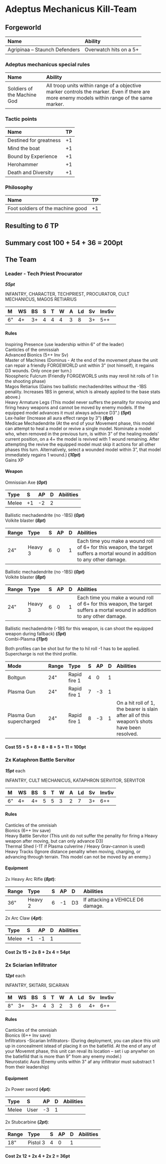 
# Adeptus Mechanicus Kill-Team

## Forgeworld

|Name|Ability|
|:---|:---|
|Agripinaa – Staunch Defenders|Overwatch hits on a 5+|

### Adeptus mechanicus special rules

|Name|Ability|
|:---|:---|
|Soldiers of the Machine God|All troop units within range of a objective marker controls the marker. Even if there are more enemy models within range of the same marker.|

### Tactic points

|Name|TP|
|:---|:---|
|Destined for greatness|+1|
|Mind the boat|+1|
|Bound by Experience|+1|
|Herohammer|+1|
|Death and Diversity|+1|

### Philosophy

|Name|TP|
|:---|:---|
|Foot soldiers of the machine good|+1|

## Resulting to *6* TP

## Summary cost 100 + 54 + 36 = **200pt**

## The Team

### Leader - Tech Priest Procurator

***55pt***   

INFANTRY, CHARACTER, TECHPRIEST, PROCURATOR, CULT MECHANICUS, MAGOS RETIARIUS   

|M|WS|BS|S|T|W|A|Ld|Sv|InvSv|
|:---|:---|:---|:---|:---|:---|:---|:---|:---|:---|
|6"|4+|3+|4|4|4|3|8|3+|5++|

#### Rules

Inspiring Presence (use leadership within 6" of the leader)   
Canticles of the omnissiah    
Advanced Bionics (5++ Inv Sv)   
Master of Machines (Dominus - At the end of the movement phase the unit can repair a friendly FORGEWORLD unit within 3" (not himself), it regains D3 wounds. Only once per turn.)    
Noospheric Fulcrum (Friendly FORGEWORLS units may reroll hit rolls of 1 in the shooting phase)    
Magos Retiarius (Gains two ballistic mechadendrites without the -1BS penality. Increases 1BS in general, which is already applied to the base stats above.)    
Heavy Armature Legs (This model never suffers the penality for moving and firing heavy weapons and cannot be moved by enemy models. If the equipped model advances it must always advance D3".) **(*5pt*)**   
Lex-hailer (Increase all aura effect range by 3") **(*8pt*)**   
Medicae Mechadendrite (At the end of your Movement phase, this model can attempt to heal a model or revive a single model. Nominate a model who, when removed in the previous turn, is within 3” of the healing models’ current position, on a 4+ the model is revived with 1 wound remaining. After attempting the revive the equipped model must skip it actions for all other phases this turn. Alternatively, select a wounded model within 3”, that model immediately regains 1 wound.) **(*10pt*)**   
Gains XP    

#### Weapon

Omnissian Axe **(*0pt*)**   

|Type|S|AP|D|Abilities|
|:---|:---|:---|:---|:---|
|Melee|+1|-2|2|&nbsp;|

Ballistic mechadendrite (no -1BS) **(*0pt*)**   
Volkite blaster **(*8pt*)**   

|Range|Type|S|AP|D|Abilities|
|:---|:---|:---|:---|:---|:---|
|24"|Heavy 3|6|0|1|Each time you make a wound roll of 6+ for this weapon, the target suffers a mortal wound in addition to any other damage.|

Ballistic mechadendrite (no -1BS) **(*0pt*)**   
Volkite blaster **(*8pt*)**   

|Range|Type|S|AP|D|Abilities|
|:---|:---|:---|:---|:---|:---|
|24"|Heavy 3|6|0|1|Each time you make a wound roll of 6+ for this weapon, the target suffers a mortal wound in addition to any other damage.|

Ballistic mechadendrite (-1BS for this weapon, is can shoot the equipped weapon during fallback) **(*5pt*)**   
Combi-Plasma **(*11pt*)**   

Both profiles can be shot but for the to hil roll -1 has to be applied.   
Supercharge is not the third profile.   

|Mode|Range|Type|S|AP|D|Abilities|
|:---|:---|:---|:---|:---|:---|:---|
|Boltgun|24"|Rapid fire 1|4|0|1|&nbsp;|
|Plasma Gun|24"|Rapid fire 1|7|-3|1|&nbsp;|
|Plasma Gun supercharged|24"|Rapid fire 1|8|-3|1|On a hit roll of 1, the bearer is slain after all of this weapon’s shots have been resolved.|

#### Cost 55 + 5 + 8 + 8 + 8 + 5 + 11 = 100pt

### 2x Kataphron Battle Servitor

***15pt*** each   

INFANTRY, CULT MECHANICUS, KATAPHRON SERVITOR, SERVITOR   

|M|WS|BS|S|T|W|A|Ld|Sv|InvSv|
|:---|:---|:---|:---|:---|:---|:---|:---|:---|:---|
|6"|4+|4+|5|5|3|2|7|3+|6++|

#### Rules

Canticles of the omnisiah   
Bionics (6++ Inv save)   
Heavy Battle Servitor (This unit do not suffer the penality for firing a Heavy weapon after moving, but can only advance D3)   
Thermal Shed (-1T if Plasma culverine / Heavy Grav-cannon is used)   
Heavy Tracks (Ignore distance penality when moving, charging, or advancing through terrain. This model can not be moved by an enemy.)   

#### Equipment

2x Heavy Arc Rifle **(*8pt*)**:

|Range|Type|S|AP|D|Abilities|
|:---|:---|:---|:---|:---|:---|
|36"|Heavy 2|6|-1|D3|If attacking a VEHICLE D6 damage.|

2x Arc Claw **(*4pt*)**:

|Type|S|AP|D|Abilities|
|:---|:---|:---|:---|:---|
|Melee|+1|-1|1|&nbsp;|

#### Cost 2x 15 + 2x 8 + 2x 4 = 54pt


### 2x Sciarian Infiltrator

***12pt*** each   

INFANTRY, SKITARII, SICARIAN   

|M|WS|BS|S|T|W|A|Ld|Sv|InvSv|
|:---|:---|:---|:---|:---|:---|:---|:---|:---|:---|
|8"|3+|3+|4|3|2|3|6|4+|6++|

#### Rules

Canticles of the omnisiah   
Bionics (6++ Inv save)   
Infiltrators -Sicarian Infiltrators- (During deployment, you can place this unit up in concealment istead of placing it on the batlefild. At the end of any of your Movemnt phase, this unit can reval its location – set i up anywher on the batlefild that is more than 9" from any enemy model.)   
Neurostatic Aura (Enemy units within 3" af any infiltrator must substract 1 from their leadership)   

#### Equipment

2x Power sword **(*4pt*)**:

|Type|S|AP|D|Abilities|
|:---|:---|:---|:---|:---|
|Melee|User|-3|1|&nbsp;|

2x Stubcarbine **(*2pt*)**:

|Range|Type|S|AP|D|Abilities|
|:---|:---|:---|:---|:---|:---|
|18"|Pistol 3|4|0|1|&nbsp;|

#### Cost 2x 12 + 2x 4 + 2x 2 = 36pt
